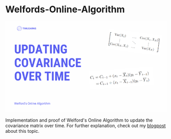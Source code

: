 # Welfords-Online-Algorithm

<img src="welford.PNG?raw=true"/>

Implementation and proof of Welford's Online Algorithm to update the covariance matrix over time. 
For further explanation, check out my [blogpost](https://timlearns.com/covariance-matrix/) about this topic.
